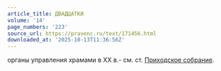 ```yaml
---
article_title: ДВАДЦАТКИ
volume: '14'
page_numbers: '223'
source_url: https://pravenc.ru/text/171456.html
downloaded_at: '2025-10-13T11:36:56Z'
---
```


органы управления храмами в ХХ в.- см. ст. [Приходское собрание](<https://pravenc.ru/text/Приходское собрание.html>).
